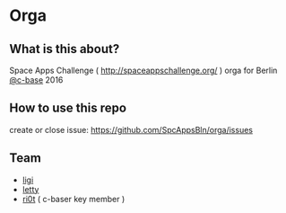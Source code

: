 # Orga

## What is this about?

Space Apps Challenge ( http://spaceappschallenge.org/ ) orga for Berlin [@c-base](https://en.wikipedia.org/wiki/C-base) 2016

## How to use this repo

create or close issue: https://github.com/SpcAppsBln/orga/issues

## Team

- [ligi](https://github.com/ligi)
- [letty](https://github.com/letty)
- [ri0t](https://github.com/ri0t) ( c-baser key member ) 
